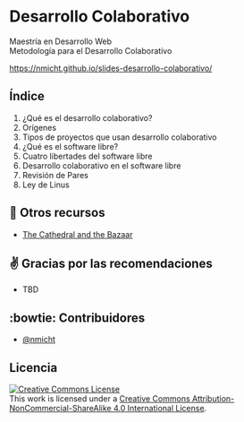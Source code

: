 # Desarrollo Colaborativo

Maestría en Desarrollo Web  
Metodología para el Desarrollo Colaborativo  

https://nmicht.github.io/slides-desarrollo-colaborativo/

## Índice
1. ¿Qué es el desarrollo colaborativo?
 1. Orígenes
 1. Tipos de proyectos que usan desarrollo colaborativo
1. ¿Qué es el software libre?
 1. Cuatro libertades del software libre
 1. Desarrollo colaborativo en el software libre
1. Revisión de Pares
 1. Ley de Linus


## :book: Otros recursos
- <a href="http://www.catb.org/esr/writings/cathedral-bazaar/">The Cathedral and the Bazaar</a>

## :v: Gracias por las recomendaciones

* TBD

## :bowtie: Contribuidores

* [@nmicht](https://github.com/nmicht)

## Licencia

<a rel="license" href="http://creativecommons.org/licenses/by-nc-sa/4.0/"><img alt="Creative Commons License" style="border-width:0" src="https://i.creativecommons.org/l/by-nc-sa/4.0/88x31.png" /></a><br />This work is licensed under a <a rel="license" href="http://creativecommons.org/licenses/by-nc-sa/4.0/">Creative Commons Attribution-NonCommercial-ShareAlike 4.0 International License</a>.
